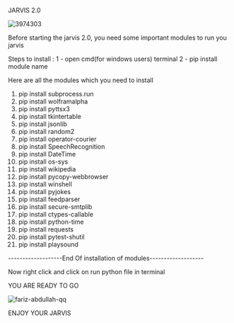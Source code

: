 JARVIS $2.0$

![3974303](https://user-images.githubusercontent.com/110615814/223698898-78c7d86a-eb7d-449c-a15d-668d7fce49d8.jpg)


Before starting the jarvis 2.0, you need some important modules to run you jarvis

Steps to install : 
                    1 - open cmd(for windows users) terminal
                    2 - pip install module name
                    
Here are all the modules which you need to install


1. pip install subprocess.run
2. pip install wolframalpha
3. pip install pyttsx3
4. pip install tkintertable
5. pip install jsonlib
6. pip install random2
7. pip install operator-courier
8. pip install SpeechRecognition
9. pip install DateTime
10. pip install os-sys
11. pip install wikipedia
12. pip install pycopy-webbrowser
13. pip install winshell
14. pip install pyjokes
15. pip install feedparser
16. pip install secure-smtplib
17. pip install ctypes-callable
18. pip install python-time
19. pip install requests
20. pip install pytest-shutil
21. pip install playsound

-------------------End Of installation of modules-------------------

Now right click and click on run python file in terminal


YOU ARE READY TO GO



![fariz-abdullah-qq](https://user-images.githubusercontent.com/110615814/223697357-7d8747f8-e807-4007-8428-75937c002437.jpg)




ENJOY YOUR JARVIS
